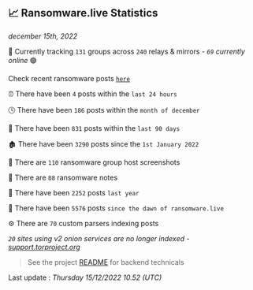 
## 📈 Ransomware.live Statistics
_december 15th, 2022_

🔎 Currently tracking `131` groups across `240` relays & mirrors - _`69` currently online_ 🟢

Check recent ransomware posts [`here`](recentposts.md)


⏰ There have been `4` posts within the `last 24 hours`

🕓 There have been `186` posts within the `month of december`

📅 There have been `831` posts within the `last 90 days`

🏚 There have been `3290` posts since the `1st January 2022`

📸 There are `110` ransomware group host screenshots

📝 There are `88` ransomware notes

🚀 There have been `2252` posts `last year`

🐣 There have been `5576` posts `since the dawn of ransomware.live`

⚙️ There are `70` custom parsers indexing posts

_`20` sites using v2 onion services are no longer indexed - [support.torproject.org](https://support.torproject.org/onionservices/v2-deprecation/)_

> See the project [README](https://github.com/jmousqueton/ransomwatch#readme) for backend technicals



Last update : _Thursday 15/12/2022 10.52 (UTC)_

